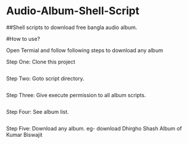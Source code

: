 # Audio-Album-Shell-Script

##Shell scripts to download free bangla audio album.

#How to use? 

Open Termial and follow following steps to download any album

Step One: Clone this project 
```git clone https://github.com/shahed3184/Audio-Album-Shell-Script.git
```


Step Two: Goto script directory.
```cd albumScripts
```

Step Three: Give execute permission to all album scripts.
```chmod -R a+x .
```

Step Four: See album list.
```ls
```

Step Five: Download any album. eg- download Dhirgho Shash Album of Kumar Biswajit
```./Kumar_Bishwajit-Dhirgho_Shash.sh
```


